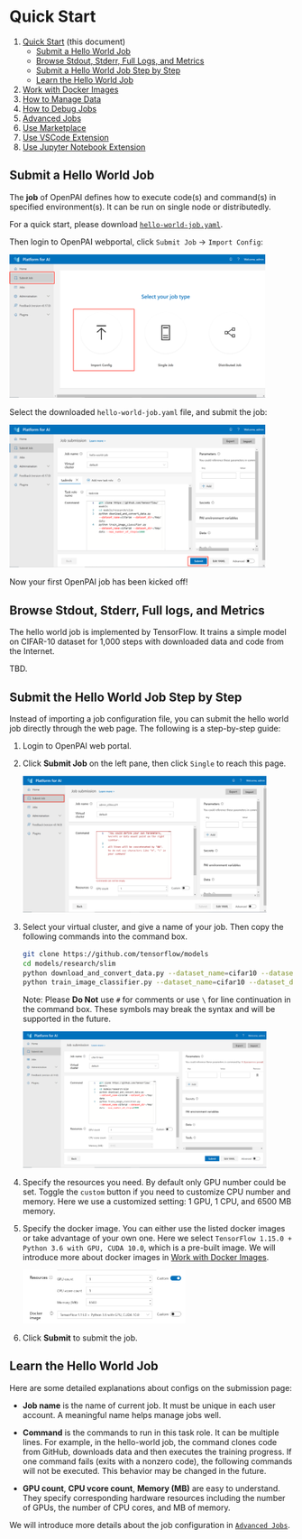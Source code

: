 # Quick Start

1. [Quick Start](/manual/cluster-user/quick-start.md) (this document)
    - [Submit a Hello World Job](#submit-a-hello-world-job)
    - [Browse Stdout, Stderr, Full Logs, and Metrics](#browse-stdout-stderr-full-logs-and-metrics)
    - [Submit a Hello World Job Step by Step](#submit-a-hello-world-job-step-by-step)
    - [Learn the Hello World Job](#learn-the-hello-world-job)
2. [Work with Docker Images](/manual/cluster-user/work-with-docker-images.md)
3. [How to Manage Data](/manual/cluster-user/how-to-manage-data.md)
4. [How to Debug Jobs](/manual/cluster-user/how-to-debug-jobs.md)
5. [Advanced Jobs](/manual/cluster-user/advanced-jobs.md)
6. [Use Marketplace](/manual/cluster-user/use-marketplace.md)
7. [Use VSCode Extension](/manual/cluster-user/use-vscode-extension.md)
8. [Use Jupyter Notebook Extension](/manual/cluster-user/use-jupyter-notebook-extension.md)

## Submit a Hello World Job

The **job** of OpenPAI defines how to execute code(s) and command(s) in specified environment(s). It can be run on single node or distributedly.

For a quick start, please download [`hello-world-job.yaml`](./examples/hello-world-job.yaml).

Then login to OpenPAI webportal, click `Submit Job` -> `Import Config`:

<img src="/manual/cluster-user/imgs/quick-start-click-import.png" width="90%" height="90%" />

Select the downloaded `hello-world-job.yaml` file, and submit the job:

<img src="/manual/cluster-user/imgs/quick-start-click-submit.png" width="90%" height="90%" />

Now your first OpenPAI job has been kicked off!


## Browse Stdout, Stderr, Full logs, and Metrics

The hello world job is implemented by TensorFlow. It trains a simple model on CIFAR-10 dataset for 1,000 steps with downloaded data and code from the Internet.

TBD.

## Submit the Hello World Job Step by Step

Instead of importing a job configuration file, you can submit the hello world job directly through the web page. The following is a step-by-step guide:

1. Login to OpenPAI web portal.

2. Click **Submit Job** on the left pane, then click `Single` to reach this page.

    <img src="/manual/cluster-user/imgs/hello-world-click-submit.png" width="90%" height="90%" alt="hello_world1" />

3. Select your virtual cluster, and give a name of your job. Then copy the following commands into the command box.

   ```bash
   git clone https://github.com/tensorflow/models
   cd models/research/slim
   python download_and_convert_data.py --dataset_name=cifar10 --dataset_dir=/tmp/data
   python train_image_classifier.py --dataset_name=cifar10 --dataset_dir=/tmp/data --max_number_of_steps=1000
   ```

   Note: Please **Do Not** use `#` for comments or use `\` for line continuation in the command box. These symbols may break the syntax and will be supported in the future.

    <img src="/manual/cluster-user/imgs/hello-world-command.png" width="90%" height="90%" alt="hello_world2" />

4. Specify the resources you need. By default only GPU number could be set. Toggle the `custom` button if you need to customize CPU number and memory. Here we use a customized setting: 1 GPU, 1 CPU, and 6500 MB memory.

5. Specify the docker image. You can either use the listed docker images or take advantage of your own one. Here we select `TensorFlow 1.15.0 + Python 3.6 with GPU, CUDA 10.0`, which is a pre-built image. We will introduce more about docker images in [Work with Docker Images](/manual/cluster-user/work-with-docker-images.md).

   <img src="/manual/cluster-user/imgs/hello-world-resource-and-dockers.png" width="60%" height="60%" alt="hello_world3" />

6. Click **Submit** to submit the job.

## Learn the Hello World Job

Here are some detailed explanations about configs on the submission page:

- **Job name** is the name of current job. It must be unique in each user account. A meaningful name helps manage jobs well.

- **Command** is the commands to run in this task role. It can be multiple lines. For example, in the hello-world job, the command clones code from GitHub, downloads data and then executes the training progress. If one command fails (exits with a nonzero code), the following commands will not be executed. This behavior may be changed in the future.

- **GPU count**, **CPU vcore count**, **Memory (MB)** are easy to understand. They specify corresponding hardware resources including the number of GPUs, the number of CPU cores, and MB of memory.

We will introduce more details about the job configuration in [`Advanced Jobs`](./advanced-jobs.md).